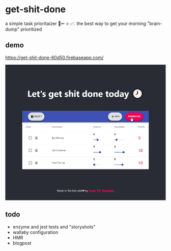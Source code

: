 # get-shit-done
a simple task prioritaizer 📃✏ = ✅.
the best way to get your morning "brain-dump" prioritized

## demo

https://get-shit-done-60d50.firebaseapp.com/

![demo image](./assets/demo.gif)

## todo 
* enzyme and jest tests and "storyshots" 
* wallaby configuration
* HMR 
* blogpost
